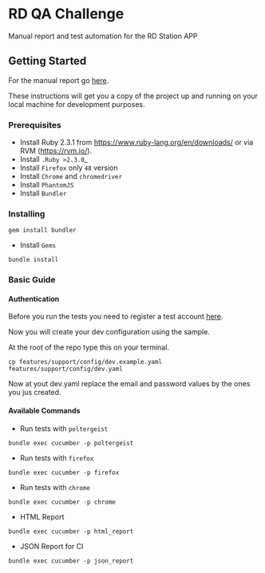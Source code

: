 # RD QA Challenge

Manual report and test automation for the RD Station APP

## Getting Started

For the manual report go [here](/MANUAL_REPORT.md).

These instructions will get you a copy of the project up and running on your local machine for development purposes.

### Prerequisites

* Install Ruby 2.3.1 from https://www.ruby-lang.org/en/downloads/ or via RVM (https://rvm.io/).
* Install `.Ruby >2.3.0`_
* Install `Firefox` only `48` version
* Install `Chrome` and `chromedriver`
* Install `PhantomJS`
* Install `Bundler`

### Installing

```
gem install bundler
```
* Install `Gems`
```
bundle install
```
  
### Basic Guide

#### Authentication

Before you run the tests you need to register a test account [here](https://app-staging.rdstation.com.br/cadastro).

Now you will create your dev configuration using the sample.

At the root of the repo type this on your terminal.
```
cp features/support/config/dev.example.yaml features/support/config/dev.yaml
```

Now at yout dev.yaml replace the email and password values by the ones you jus created.

#### Available Commands

* Run tests with `poltergeist`
```    
bundle exec cucumber -p poltergeist
```
* Run tests with `firefox`
```
bundle exec cucumber -p firefox
```
* Run tests with `chrome`
```
bundle exec cucumber -p chrome
```
* HTML Report
```
bundle exec cucumber -p html_report
```
* JSON Report for CI
```
bundle exec cucumber -p json_report
```
